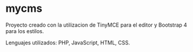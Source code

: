 # mycms
Proyecto creado con la utilizacion de TinyMCE para el editor y Bootstrap 4 para los estilos.
    
Lenguajes utilizados: PHP, JavaScript, HTML, CSS.
